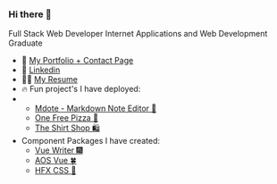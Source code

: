 ### Hi there 👋
Full Stack Web Developer
Internet Applications and Web Development Graduate

- 🌱 <a href='https://quelchx.com'>My Portfolio + Contact Page </a>
- 🔗 <a href='https://www.linkedin.com/in/eric-quelch-768861201/'>Linkedin</a>
- 👨‍💼 <a href='https://github.com/quelchx/quelchx/blob/main/docs/equelch_resume.pdf'>My Resume</a>
- 🔥 Fun project's I have deployed:
- - <a href='https://mdote.netlify.app/'>Mdote - Markdown Note Editor 📓</a>
  - <a href='https://one-free-pizza.netlify.app/'>One Free Pizza 🍕</a>
  - <a href='https://the-shirt-shop.netlify.app/'>The Shirt Shop 🛍️</a> 
- Component Packages I have created:
  - <a href='www.npmjs.com/package/vue-writer'>Vue Writer 🎆</a>
  - <a href='www.npmjs.com/package/aos-vue'>AOS Vue 🍀</a>
  - <a href='www.npmjs.com/package/hfx-css'>HFX CSS 🌠</a> 
